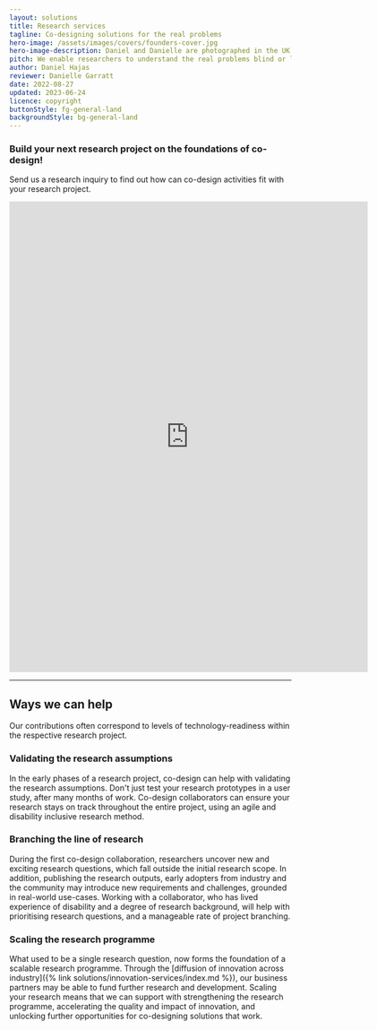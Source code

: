 ```yaml
---
layout: solutions
title: Research services
tagline: Co-designing solutions for the real problems
hero-image: /assets/images/covers/founders-cover.jpg
hero-image-description: Daniel and Danielle are photographed in the UK Parliament. They are wearing smart clothing. A guide dog is sitting in front of them. In the background multiple signs are visible, such as logos of University College London, World Health Organisation, and GDI Hub. Other signs read 'AT changes lives' and 'Launching the Global Report on Assistive Technology'.
pitch: We enable researchers to understand the real problems blind or learning disabled people experience, through an iterative process of co-design and consultancy, such that the right research questions are addressed.
author: Daniel Hajas
reviewer: Danielle Garratt
date: 2022-08-27
updated: 2023-06-24
licence: copyright
buttonStyle: fg-general-land
backgroundStyle: bg-general-land
---
```


### Build your next research project on the foundations of co-design!

Send us a research inquiry to find out how can co-design activities fit with your research project.

<div class="iframe-container">
<iframe class="responsive-iframe" title="Research inquiries" src="https://docs.google.com/forms/d/e/1FAIpQLScEAacxJcXGocO8p3i4uyeLGBZrW1MlexfBIq9U1IPaMmnrOQ/viewform?embedded=true" width="640" height="840" frameborder="0" marginheight="0" marginwidth="0">Loading…</iframe>
</div>

---

## Ways we can help

Our contributions often correspond to levels of technology-readiness within the respective research project.

### Validating the research assumptions

In the early phases of a research project, co-design can help with validating the research assumptions.
Don't just test your research prototypes in a user study, after many months of work.
Co-design collaborators can ensure your research stays on track throughout the entire project, using an agile and disability inclusive research method.

### Branching the line of research

During the first co-design collaboration, researchers uncover new and exciting research questions, which fall outside the initial research scope.
In addition, publishing the research outputs, early adopters from industry and the community may introduce new requirements and challenges, grounded in real-world use-cases.
Working with a collaborator, who has lived experience of disability and a degree of research background, will help with prioritising research questions, and a manageable rate of  project branching. 

### Scaling the research programme

What used to be a single research question, now forms the foundation of a scalable research programme.
Through the [diffusion of innovation across industry]({% link solutions/innovation-services/index.md %}), our business partners may be able to fund further research and development.
Scaling your research means that we can support with strengthening the research programme, accelerating the quality and impact of innovation,  and unlocking further opportunities for co-designing solutions that work.